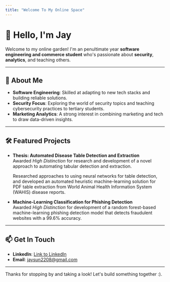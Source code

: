 ```yaml
---
title: "Welcome To My Online Space"
---
```


# 👋 Hello, I'm Jay

Welcome to my online garden! I'm an penultimate year **software engineering and commerce student** who's passionate about **security**, **analytics**, and teaching others.

---

## 🚀 About Me
- **Software Engineering**: Skilled at adapting to new tech stacks and building reliable solutions.
- **Security Focus**: Exploring the world of security topics and teaching cybersecurity practices to tertiary students.
- **Marketing Analytics**: A strong interest in combining marketing and tech to draw data-driven insights.

---

## 🛠 Featured Projects

- **Thesis: Automated Disease Table Detection and Extraction**  
  Awarded *High Distinction* for research and development of a novel approach to automating tabular detection and extraction. 
  
  Researched approaches to using neural networks for table detection, and developed an automated heuristic machine-learning solution for PDF table extraction from World Animal Health Information System (WAHIS) disease reports.

- **Machine-Learning Classification for Phishing Detection**  
  Awarded *High Distinction* for development of a random forest-based machine-learning phishing detection model that detects fraudulent websites with a 99.6% accuracy.

---

## 📫 Get In Touch
- **LinkedIn**: [Link to LinkedIn](#kedin.com/in/jay-patel-50ab23166/)
- **Email**: [jaysun2208@gmail.com](mailto:jaysun2208@gmail.com)

---

Thanks for stopping by and taking a look! Let's build something together :).
